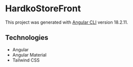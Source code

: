 # HardkoStoreFront

This project was generated with [Angular CLI](https://github.com/angular/angular-cli) version 18.2.11.

## Technologies

- Angular
- Angular Material
- Tailwind CSS

